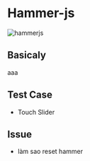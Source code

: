 # Hammer-js

![hammerjs](http://hammerjs.github.io/)

## Basicaly

  aaa

## Test Case
  - Touch Slider

## Issue
  - làm sao reset hammer


